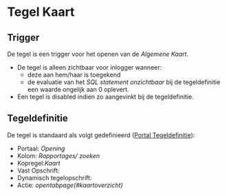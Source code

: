 # Tegel Kaart

## Trigger

De tegel is een trigger voor het openen van de *Algemene Kaart*.

  - De tegel is alleen zichtbaar voor inlogger wanneer:
    - deze aan hem/haar is toegekend
    - de evaluatie van het *SQL statement onzichtbaar* bij de tegeldefinitie een waarde ongelijk aan 0 oplevert.
  - Een tegel is disabled indien zo aangevinkt bij de tegeldefinitie.

## Tegeldefinitie

De tegel is standaard als volgt gedefinieerd ([Portal Tegeldefinitie](/docs/instellen_inrichten/portaldefinitie/portal_tegel.md)):

  - Portaal: *Opening*
  - Kolom: *Rapportages/ zoeken*
  - Kopregel:*Kaart*
  - Vast Opschrift:
  - Dynamisch tegelopschrift:
  - Actie: *opentabpage(#kaartoverzicht)*

